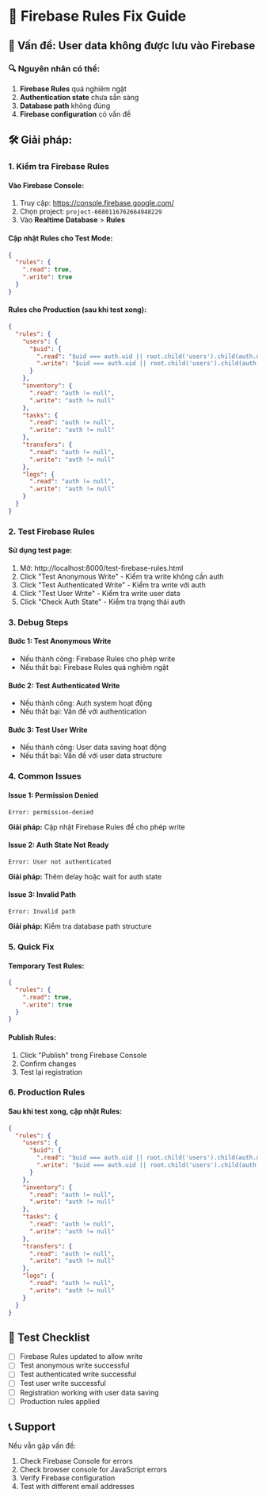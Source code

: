 # 🔧 Firebase Rules Fix Guide

## 🚨 Vấn đề: User data không được lưu vào Firebase

### 🔍 Nguyên nhân có thể:
1. **Firebase Rules** quá nghiêm ngặt
2. **Authentication state** chưa sẵn sàng
3. **Database path** không đúng
4. **Firebase configuration** có vấn đề

## 🛠️ Giải pháp:

### 1. Kiểm tra Firebase Rules

#### **Vào Firebase Console:**
1. Truy cập: https://console.firebase.google.com/
2. Chọn project: `project-6680116762664948229`
3. Vào **Realtime Database** > **Rules**

#### **Cập nhật Rules cho Test Mode:**
```json
{
  "rules": {
    ".read": true,
    ".write": true
  }
}
```

#### **Rules cho Production (sau khi test xong):**
```json
{
  "rules": {
    "users": {
      "$uid": {
        ".read": "$uid === auth.uid || root.child('users').child(auth.uid).child('admin').val() === true",
        ".write": "$uid === auth.uid || root.child('users').child(auth.uid).child('admin').val() === true"
      }
    },
    "inventory": {
      ".read": "auth != null",
      ".write": "auth != null"
    },
    "tasks": {
      ".read": "auth != null",
      ".write": "auth != null"
    },
    "transfers": {
      ".read": "auth != null",
      ".write": "auth != null"
    },
    "logs": {
      ".read": "auth != null",
      ".write": "auth != null"
    }
  }
}
```

### 2. Test Firebase Rules

#### **Sử dụng test page:**
1. Mở: http://localhost:8000/test-firebase-rules.html
2. Click "Test Anonymous Write" - Kiểm tra write không cần auth
3. Click "Test Authenticated Write" - Kiểm tra write với auth
4. Click "Test User Write" - Kiểm tra write user data
5. Click "Check Auth State" - Kiểm tra trạng thái auth

### 3. Debug Steps

#### **Bước 1: Test Anonymous Write**
- Nếu thành công: Firebase Rules cho phép write
- Nếu thất bại: Firebase Rules quá nghiêm ngặt

#### **Bước 2: Test Authenticated Write**
- Nếu thành công: Auth system hoạt động
- Nếu thất bại: Vấn đề với authentication

#### **Bước 3: Test User Write**
- Nếu thành công: User data saving hoạt động
- Nếu thất bại: Vấn đề với user data structure

### 4. Common Issues

#### **Issue 1: Permission Denied**
```
Error: permission-denied
```
**Giải pháp:** Cập nhật Firebase Rules để cho phép write

#### **Issue 2: Auth State Not Ready**
```
Error: User not authenticated
```
**Giải pháp:** Thêm delay hoặc wait for auth state

#### **Issue 3: Invalid Path**
```
Error: Invalid path
```
**Giải pháp:** Kiểm tra database path structure

### 5. Quick Fix

#### **Temporary Test Rules:**
```json
{
  "rules": {
    ".read": true,
    ".write": true
  }
}
```

#### **Publish Rules:**
1. Click "Publish" trong Firebase Console
2. Confirm changes
3. Test lại registration

### 6. Production Rules

#### **Sau khi test xong, cập nhật Rules:**
```json
{
  "rules": {
    "users": {
      "$uid": {
        ".read": "$uid === auth.uid || root.child('users').child(auth.uid).child('admin').val() === true",
        ".write": "$uid === auth.uid || root.child('users').child(auth.uid).child('admin').val() === true"
      }
    },
    "inventory": {
      ".read": "auth != null",
      ".write": "auth != null"
    },
    "tasks": {
      ".read": "auth != null",
      ".write": "auth != null"
    },
    "transfers": {
      ".read": "auth != null",
      ".write": "auth != null"
    },
    "logs": {
      ".read": "auth != null",
      ".write": "auth != null"
    }
  }
}
```

## 🎯 Test Checklist

- [ ] Firebase Rules updated to allow write
- [ ] Test anonymous write successful
- [ ] Test authenticated write successful
- [ ] Test user write successful
- [ ] Registration working with user data saving
- [ ] Production rules applied

## 📞 Support

Nếu vẫn gặp vấn đề:
1. Check Firebase Console for errors
2. Check browser console for JavaScript errors
3. Verify Firebase configuration
4. Test with different email addresses
